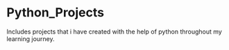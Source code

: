 # Python_Projects

Includes projects that i have created with the help of python throughout my learning journey.
